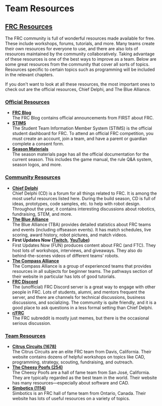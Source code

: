 # Team Resources

## [FRC Resources](https://docs.iowacityrobotics.org/chapter-01-frc-basics/03-frc-resources.html#frc-resources) <a href="#frc-resources" id="frc-resources"></a>

The FRC community is full of wonderful resources made available for free. These include workshops, forums, tutorials, and more. Many teams create their own resources for everyone to use, and there are also lots of resources maintained by the community collaboratively. Taking advantage of these resources is one of the best ways to improve as a team. Below are some great resources from the community that cover all sorts of topics. Resources specific to certain topics such as programming will be included in the relevant chapters.

If you don't want to look at all these resources, the most important ones to check out are the official resources, Chief Delphi, and The Blue Alliance.

### [Official Resources](https://docs.iowacityrobotics.org/chapter-01-frc-basics/03-frc-resources.html#official-resources) <a href="#official-resources" id="official-resources"></a>

* [**FRC Blog**](https://www.firstinspires.org/robotics/frc/blog/) \
  The FRC Blog contains official announcements from FIRST about FRC.
* [**STIMS**](https://my.firstinspires.org/Dashboard/) \
  The Student Team Information Member System (STIMS) is the official student dashboard for FRC. To attend an official FRC competition, you must create an account, join a team, and have a parent or guardian complete a consent form.
* [**Season Materials**](https://www.firstinspires.org/resource-library/frc/competition-manual-qa-system) \
  The season materials page has all the official documentation for the current season. This includes the game manual, the rule Q\&A system, season logos, and more.

### [Community Resources](https://docs.iowacityrobotics.org/chapter-01-frc-basics/03-frc-resources.html#community-resources) <a href="#community-resources" id="community-resources"></a>

* [**Chief Delphi**](https://www.chiefdelphi.com/) \
  Chief Delphi (CD) is a forum for all things related to FRC. It is among the most useful resources listed here. During the build season, CD is full of ideas, prototypes, code samples, etc. to help with robot design. Throughout the year, it contains interesting discussions about robotics, fundraising, STEM, and more.
* [**The Blue Alliance**](https://www.thebluealliance.com/) \
  The Blue Alliance (TBA) provides detailed statistics about FRC teams and events (including offseason events). It has match schedules, live scoring, award history, robot pictures, and match videos.
* **First Updates Now (**[**Twitch**](https://www.twitch.tv/firstupdatesnow)**,** [**YouTube**](https://www.youtube.com/c/FirstUpdatesNow)**)** \
  First Updates Now (FUN) produces content about FRC (and FTC). They host lots of workshops, interviews, and giveaways. They also do behind-the-scenes videos of different teams' robots.
* [**The Compass Alliance**](https://www.thecompassalliance.org/) \
  The Compass Alliance is a group of experienced teams that provides resources in all subjects for beginner teams. The pathways section of their website in particular has lots of good tutorials.
* [**FRC Discord**](https://discord.gg/frc) \
  The (unofficial) FRC Discord server is a great way to engage with other people in FRC. Lots of students, alumni, and mentors frequent the server, and there are channels for technical discussions, business discussions, and socializing. The community is quite friendly, and it is a good place to ask questions in a less formal setting than Chief Delphi.
* [**r/FRC**](https://www.reddit.com/r/FRC/) \
  The FRC subreddit is mostly just memes, but there is the occasional serious discussion.

### [Team Resources](https://docs.iowacityrobotics.org/chapter-01-frc-basics/03-frc-resources.html#team-resources) <a href="#team-resources" id="team-resources"></a>

* [**Citrus Circuits (1678)**](https://www.citruscircuits.org/fallworkshops.html) \
  The Citrus Circuits are an elite FRC team from Davis, California. Their website contains dozens of helpful workshops on topics like CAD, programming, strategy, scouting, fundraising, and outreach.
* [**The Cheesy Poofs (254)**](https://www.team254.com/resources/) \
  The Cheesy Poofs are a hall of fame team from San José, California. They are typically regarded as the best team in the world. Their website has many resources—especially about software and CAD.
* [**Simbotics (1114)**](https://www.simbotics.org/resources/) \
  Simbotics is an FRC hall of fame team from Ontario, Canada. Their website has lots of useful resources on a variety of topics.
